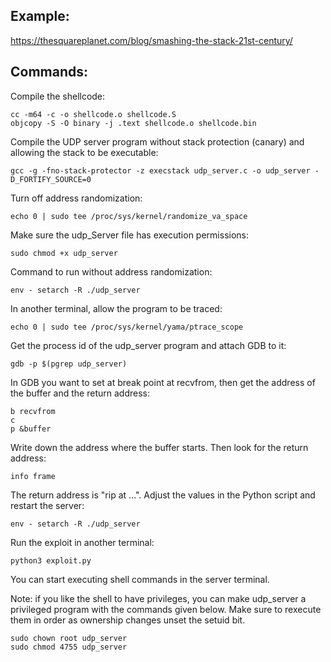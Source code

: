 ## Example: 
https://thesquareplanet.com/blog/smashing-the-stack-21st-century/ <br />


## Commands: <br />
Compile the shellcode:
```
cc -m64 -c -o shellcode.o shellcode.S
objcopy -S -O binary -j .text shellcode.o shellcode.bin
```
Compile the UDP server program without stack protection (canary) and allowing the stack to be executable:
```
gcc -g -fno-stack-protector -z execstack udp_server.c -o udp_server -D_FORTIFY_SOURCE=0
```
Turn off address randomization:
```
echo 0 | sudo tee /proc/sys/kernel/randomize_va_space
```
Make sure the udp_Server file has execution permissions:
```
sudo chmod +x udp_server
```
Command to run without address randomization:
```
env - setarch -R ./udp_server
```
In another terminal, allow the program to be traced:
```
echo 0 | sudo tee /proc/sys/kernel/yama/ptrace_scope
```
Get the process id of the udp_server program and attach GDB to it:
```
gdb -p $(pgrep udp_server)
```
In GDB you want to set at break point at recvfrom, then get the address of the buffer and the return address:
```
b recvfrom
c
p &buffer
```
Write down the address where the buffer starts. Then look for the return address:
```
info frame
```
The return address is "rip at ...". Adjust the values in the Python script and restart the server:
```
env - setarch -R ./udp_server
```
Run the exploit in another terminal:
```
python3 exploit.py
```
You can start executing shell commands in the server terminal. <br />

Note: if you like the shell to have privileges, you can make udp_server a privileged program with the commands given below. Make sure to rexecute them in order as ownership changes unset the setuid bit.
```
sudo chown root udp_server
sudo chmod 4755 udp_server
```
